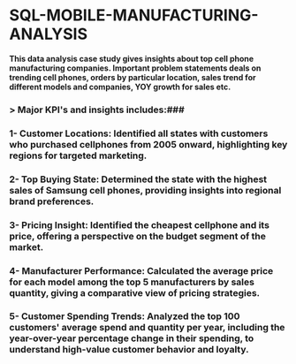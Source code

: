 # SQL-MOBILE-MANUFACTURING-ANALYSIS
**This data analysis case study gives insights about top cell phone manufacturing companies. Important problem statements deals on trending cell phones, orders by particular location, sales trend for different models and companies, YOY growth for sales etc.**
### > Major KPI's and insights includes:###
### 1- Customer Locations: Identified all states with customers who purchased cellphones from 2005 onward, highlighting key regions for targeted marketing.
### 2- Top Buying State: Determined the state with the highest sales of Samsung cell phones, providing insights into regional brand preferences.
### 3- Pricing Insight: Identified the cheapest cellphone and its price, offering a perspective on the budget segment of the market.
### 4- Manufacturer Performance: Calculated the average price for each model among the top 5 manufacturers by sales quantity, giving a comparative view of pricing strategies.
### 5- Customer Spending Trends: Analyzed the top 100 customers' average spend and quantity per year, including the year-over-year percentage change in their spending, to understand high-value customer behavior and loyalty.


